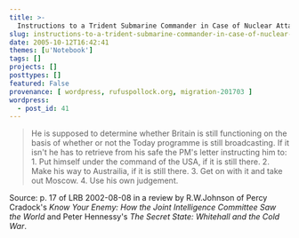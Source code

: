 ```yaml
---
title: >-
  Instructions to a Trident Submarine Commander in Case of Nuclear Attack
slug: instructions-to-a-trident-submarine-commander-in-case-of-nuclear-attack
date: 2005-10-12T16:42:41
themes: [u'Notebook']
tags: []
projects: []
posttypes: []
featured: False
provenance: [ wordpress, rufuspollock.org, migration-201703 ]
wordpress:
  - post_id: 41
---
```


<blockquote>
  <p>
     He is supposed to determine whether Britain is still functioning on the basis of whether or not the Today programme is still broadcasting. If it isn't he has to retrieve from his safe the PM's letter instructing him to: 1. Put himself under the command of the USA, if it is still there. 2. Make his way to Austrailia, if it is still there. 3. Get on with it and take out Moscow. 4. Use his own judgement.
  </p>
</blockquote>
<p>
  Source: p. 17 of LRB 2002-08-08 in a review by R.W.Johnson of Percy Cradock's <em>Know Your Enemy: How the Joint Intelligence Committee Saw the World</em> and Peter Hennessy's <em>The Secret State: Whitehall and the Cold War</em>.
</p>


